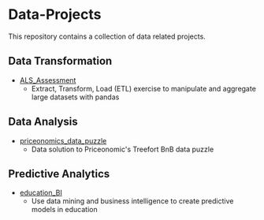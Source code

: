 # Data-Projects
This repository contains a collection of data related projects.

## Data Transformation
- [ALS_Assessment](https://github.com/jaimiles23/Data-Projects/tree/main/ALS_Assessment)
  -  Extract, Transform, Load (ETL) exercise to manipulate and aggregate large datasets with pandas

## Data Analysis
- [priceonomics_data_puzzle](https://github.com/jaimiles23/Data-Projects/tree/main/priceonomics_data_puzzle)
  - Data solution to Priceonomic's Treefort BnB data puzzle

## Predictive Analytics
- [education_BI](https://github.com/jaimiles23/Data-Projects/tree/main/education_BI)
  - Use data mining and business intelligence to create predictive models in education


